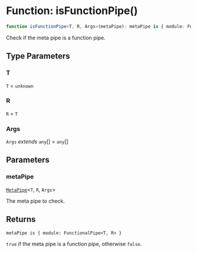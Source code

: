 # Function: isFunctionPipe()

```ts
function isFunctionPipe<T, R, Args>(metaPipe): metaPipe is { module: FunctionalPipe<T, R> };
```

Check if the meta pipe is a function pipe.

## Type Parameters

### T

`T` = `unknown`

### R

`R` = `T`

### Args

`Args` *extends* `any`[] = `any`[]

## Parameters

### metaPipe

[`MetaPipe`](../../declarations/interfaces/MetaPipe.md)\<`T`, `R`, `Args`\>

The meta pipe to check.

## Returns

`metaPipe is { module: FunctionalPipe<T, R> }`

`true` if the meta pipe is a function pipe, otherwise `false`.
